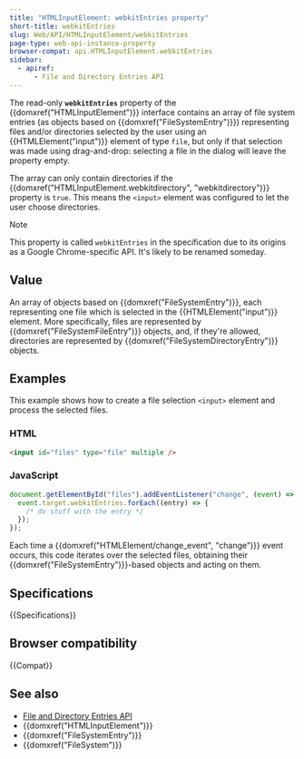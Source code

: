 ```yaml
---
title: "HTMLInputElement: webkitEntries property"
short-title: webkitEntries
slug: Web/API/HTMLInputElement/webkitEntries
page-type: web-api-instance-property
browser-compat: api.HTMLInputElement.webkitEntries
sidebar:
  - apiref:
      - File and Directory Entries API
---
```


The read-only **`webkitEntries`**
property of the {{domxref("HTMLInputElement")}} interface contains an array of file
system entries (as objects based on {{domxref("FileSystemEntry")}}) representing files
and/or directories selected by the user using an {{HTMLElement("input")}} element of
type `file`, but only if that selection was made using drag-and-drop:
selecting a file in the dialog will leave the property empty.

The array can only contain directories if the
{{domxref("HTMLInputElement.webkitdirectory", "webkitdirectory")}} property is
`true`. This means the `<input>` element was configured to
let the user choose directories.

> [!NOTE]
> This property is called `webkitEntries` in the specification due to its
> origins as a Google Chrome-specific API. It's likely to be renamed someday.

## Value

An array of objects based on {{domxref("FileSystemEntry")}}, each representing one file
which is selected in the {{HTMLElement("input")}} element. More specifically, files are
represented by {{domxref("FileSystemFileEntry")}} objects, and, if they're allowed,
directories are represented by {{domxref("FileSystemDirectoryEntry")}} objects.

## Examples

This example shows how to create a file selection `<input>` element
and process the selected files.

### HTML

```html
<input id="files" type="file" multiple />
```

### JavaScript

```js
document.getElementById("files").addEventListener("change", (event) => {
  event.target.webkitEntries.forEach((entry) => {
    /* do stuff with the entry */
  });
});
```

Each time a {{domxref("HTMLElement/change_event", "change")}} event occurs, this code iterates over the selected
files, obtaining their {{domxref("FileSystemEntry")}}-based objects and acting on them.

## Specifications

{{Specifications}}

## Browser compatibility

{{Compat}}

## See also

- [File and Directory Entries API](/en-US/docs/Web/API/File_and_Directory_Entries_API)
- {{domxref("HTMLInputElement")}}
- {{domxref("FileSystemEntry")}}
- {{domxref("FileSystem")}}
